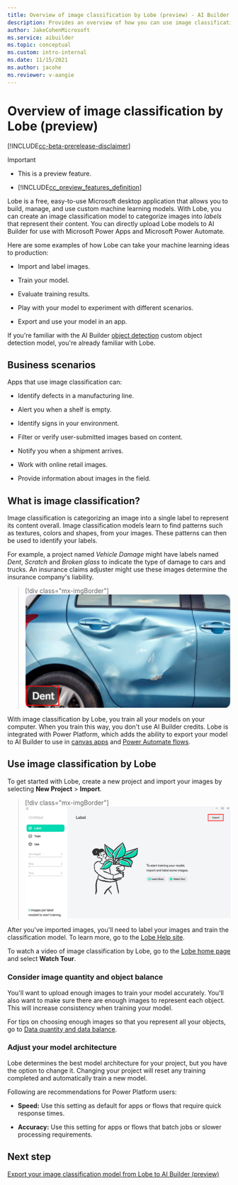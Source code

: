 ```yaml
---
title: Overview of image classification by Lobe (preview) - AI Builder | Microsoft Docs
description: Provides an overview of how you can use image classification models by Lobe in AI Builder to add intelligence to your apps.
author: JakeCohenMicrosoft
ms.service: aibuilder
ms.topic: conceptual
ms.custom: intro-internal
ms.date: 11/15/2021
ms.author: jacohe
ms.reviewer: v-aangie
---
```


# Overview of  image classification by Lobe (preview)

[!INCLUDE[cc-beta-prerelease-disclaimer](./includes/cc-beta-prerelease-disclaimer.md)]

> [!IMPORTANT]
> - This is a preview feature.
>
> - [!INCLUDE[cc_preview_features_definition](includes/cc-preview-features-definition.md)]

Lobe is a free, easy-to-use Microsoft desktop application that allows you to build, manage, and use custom machine learning models. With Lobe, you can create an image classification model to categorize images into *labels* that represent their content. You can directly upload Lobe models to AI Builder for use with Microsoft Power Apps and Microsoft Power Automate.

Here are some examples of how Lobe can take your machine learning ideas to production:

- Import and label images.

- Train your model.

- Evaluate training results.

- Play with your model to experiment with different scenarios.

- Export and use your model in an app.

If you're familiar with the AI Builder [object detection](object-detection-overview.md) custom object detection model, you're already familiar with Lobe.

## Business scenarios

 Apps that use image classification can:

- Identify defects in a manufacturing line.

- Alert you when a shelf is empty.

- Identify signs in your environment.

- Filter or verify user-submitted images based on content.

- Notify you when a shipment arrives.

- Work with online retail images.

- Provide information about images in the field.

## What is image classification?

Image classification is categorizing an image into a single label to represent its content overall. Image classification models learn to find patterns such as textures, colors and shapes, from your images. These patterns can then be used to identify your labels.

For example, a project named *Vehicle Damage* might have labels named *Dent*, *Scratch* and *Broken glass* to indicate the type of damage to cars and trucks. An insurance claims adjuster might use these images determine the insurance company's liability.

> [!div class="mx-imgBorder"]
> ![Screenshot of a car dent image in the vehicle label.](media/lobe-overview/dent.png "Car dent image in the vehicle label")

With image classification by Lobe, you train all your models on your computer. When you train this way, you don't use AI Builder credits. Lobe is integrated with Power Platform, which adds the ability to export your model to AI Builder to use in [canvas apps](/powerapps/maker/canvas-apps/getting-started) and [Power Automate flows](/power-automate/flow-types).

## Use image classification by Lobe

To get started with Lobe, create a new project and import your images by selecting **New Project** > **Import**.

> [!div class="mx-imgBorder"]
> ![Screenshot of Lobe import screen.](media/lobe-overview/lobe-splash.png "Lobe import screen")

After you've imported images, you'll need to label your images and train the classification model. To learn more, go to the [Lobe Help site](https://www.lobe.ai/docs/welcome/welcome).

To watch a video of image classification by Lobe, go to the [Lobe home page](https://www.lobe.ai/) and select **Watch Tour**.

### Consider image quantity and object balance

You'll want to upload enough images to train your model accurately. You'll also want to make sure there are enough images to represent each object.
This will increase consistency when training your model.

For tips on choosing enough images so that you represent all your objects, go to [Data quantity and data balance](collect-images.md#data-quantity-and-data-balance).

### Adjust your model architecture

Lobe determines the best model architecture for your project, but you have the option to change it. Changing your project will reset any training completed and automatically train a new model.

Following are recommendations for Power Platform users:

- **Speed:** Use this setting as default for apps or flows that require quick response times.

- **Accuracy:** Use this setting for apps or flows that batch jobs or slower processing requirements.

## Next step

[Export your image classification model from Lobe to AI Builder (preview)](lobe-export.md)